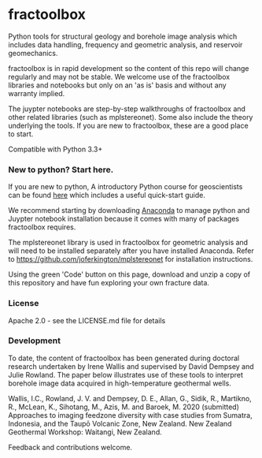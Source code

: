 # fractoolbox
Python tools for structural geology and borehole image analysis which includes data handling, frequency and geometric analysis, and reservoir geomechanics.  

fractoolbox is in rapid development so the content of this repo will change regularly and may not be stable. We welcome use of the fractoolbox libraries and notebooks but only on an 'as is' basis and without any warranty implied. 

The juypter notebooks are step-by-step walkthroughs of fractoolbox and other related libraries (such as mplstereonet). Some also include the theory underlying the tools. If you are new to fractoolbox, these are a good place to start. 

Compatible with Python 3.3+

### New to python? Start here.

If you are new to python, A introductory Python course for geoscientists can be found [here](https://github.com/ddempsey/python_for_geoscientists) which includes a useful quick-start guide. 

We recommend starting by downloading [Anaconda](https://www.anaconda.com/) to manage python and Juypter notebook installation because it comes with many of packages fractoolbox requires.  

The mplstereonet library is used in fractoolbox for geometric analysis and will need to be installed separately after you have installed Anaconda. Refer to https://github.com/joferkington/mplstereonet for installation instructions.

Using the green 'Code' button on this page, download and unzip a copy of this repository and have fun exploring your own fracture data. 

### License

Apache 2.0 - see the LICENSE.md file for details

### Development

To date, the content of fractoolbox has been generated during doctoral research undertaken by Irene Wallis and supervised by David Dempsey and Julie Rowland. The paper below illustrates use of these tools to interpret borehole image data acquired in high-temperature geothermal wells. 

Wallis, I.C., Rowland, J. V. and Dempsey, D. E., Allan, G., Sidik, R., Martikno, R., McLean, K., Sihotang, M., Azis, M. and Baroek, M. 2020 (submitted) Approaches to imaging feedzone diversity with case studies from Sumatra, Indonesia, and the Taupō Volcanic Zone, New Zealand. New Zealand Geothermal Workshop: Waitangi, New Zealand.


Feedback and contributions welcome.